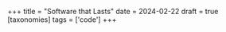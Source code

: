 +++
title = "Software that Lasts"
date = 2024-02-22
draft = true
[taxonomies]
tags = ['code']
+++


